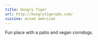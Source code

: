```yaml
---
title: Hungry Tiger
url: http://hungrytigerpdx.com/
cuisine: mixed american
---
```

Fun place with a patio and vegan corndogs.